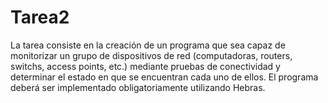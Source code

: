 # Tarea2
La tarea consiste en la creación de un programa que sea capaz de monitorizar un grupo
de dispositivos de red (computadoras, routers, switchs, access points, etc.) mediante pruebas
de conectividad y determinar el estado en que se encuentran cada uno de ellos. El programa
deberá ser implementado obligatoriamente utilizando Hebras.
